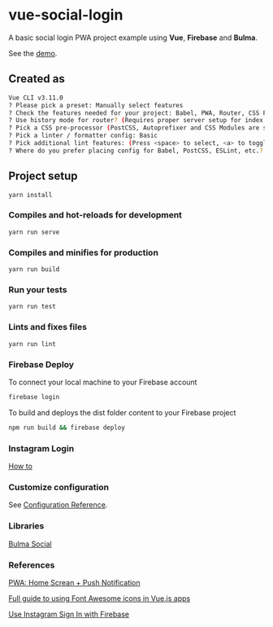 # vue-social-login

A basic social login PWA project example using **Vue**, **Firebase** and **Bulma**.

See the [demo](https://vue-social-login-6073e.firebaseapp.com).

## Created as
```bash
Vue CLI v3.11.0
? Please pick a preset: Manually select features
? Check the features needed for your project: Babel, PWA, Router, CSS Pre-processors, Linter
? Use history mode for router? (Requires proper server setup for index fallback in production) Yes
? Pick a CSS pre-processor (PostCSS, Autoprefixer and CSS Modules are supported by default): Sass/SCSS (with dart-sass)
? Pick a linter / formatter config: Basic
? Pick additional lint features: (Press <space> to select, <a> to toggle all, <i> to invert selection)Lint on save
? Where do you prefer placing config for Babel, PostCSS, ESLint, etc.? In dedicated config files
```

## Project setup
```
yarn install
```

### Compiles and hot-reloads for development
```
yarn run serve
```

### Compiles and minifies for production
```
yarn run build
```

### Run your tests
```
yarn run test
```

### Lints and fixes files
```
yarn run lint
```

### Firebase Deploy

To connect your local machine to your Firebase account
```bash
firebase login
```

To build and deploys the dist folder content to your Firebase project
```bash
npm run build && firebase deploy
```

### Instagram Login
[How to](https://github.com/firebase/functions-samples/tree/master/instagram-auth)

### Customize configuration
See [Configuration Reference](https://cli.vuejs.org/config/).

### Libraries
[Bulma Social](https://github.com/aldi/bulma-social)

### References
[PWA: Home Screan + Push Notification](https://medium.com/@n11sh1/how-to-build-pwa-w-vue-cli-3-service-workers-add-to-home-screen-push-notifications-b519c49e142d)

[Full guide to using Font Awesome icons in Vue.js apps](https://blog.logrocket.com/full-guide-to-using-font-awesome-icons-in-vue-js-apps-5574c74d9b2d/)

[Use Instagram Sign In with Firebase](https://github.com/firebase/functions-samples/tree/master/instagram-auth)